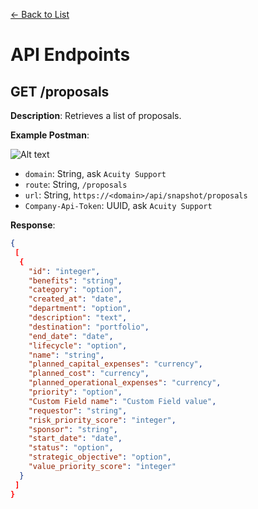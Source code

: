 [<- Back to List](https://github.com/AcuityPPM/APIs/blob/main/endpoints/list.md)

# API Endpoints

## GET /proposals

**Description**: Retrieves a list of proposals.

**Example Postman**:

![Alt text](https://github.com/AcuityPPM/APIs/blob/main/img/get_headers.webp)

- `domain`: String, ask `Acuity Support`
- `route`: String, `/proposals`
- `url`: String, `https://<domain>/api/snapshot/proposals`
- `Company-Api-Token`: UUID, ask `Acuity Support`

**Response**:

```json
{
 [
  {
    "id": "integer",
    "benefits": "string",
    "category": "option",
    "created_at": "date",
    "department": "option",
    "description": "text",
    "destination": "portfolio",
    "end_date": "date",
    "lifecycle": "option",
    "name": "string",
    "planned_capital_expenses": "currency",
    "planned_cost": "currency",
    "planned_operational_expenses": "currency",
    "priority": "option",
    "Custom Field name": "Custom Field value",
    "requestor": "string",
    "risk_priority_score": "integer",
    "sponsor": "string",
    "start_date": "date",
    "status": "option",
    "strategic_objective": "option",
    "value_priority_score": "integer"
  }
 ]
}
```
